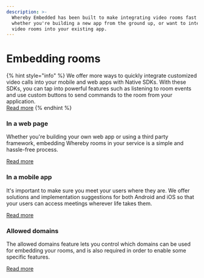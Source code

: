 ```yaml
---
description: >-
  Whereby Embedded has been built to make integrating video rooms fast and easy,
  whether you're building a new app from the ground up, or want to integrate
  video rooms into your existing app.
---
```


# Embedding rooms

{% hint style="info" %}
We offer more ways to quickly integrate customized video calls into your mobile and web apps with Native SDKs. With these SDKs, you can tap into powerful features such as listening to room events and use custom buttons to send commands to the room from your application.\
[Read more](../whereby-embedded-sdk-beta.md)
{% endhint %}

### In a web page

Whether you're building your own web app or using a third party framework, embedding Whereby rooms in your service is a simple and hassle-free process.

[Read more](in-a-web-page/)

### In a mobile app

It's important to make sure you meet your users where they are. We offer solutions and implementation suggestions for both Android and iOS so that your users can access meetings wherever life takes them.

[Read more](in-a-mobile-app/)

### Allowed domains

The allowed domains feature lets you control which domains can be used for embedding your rooms, and is also required in order to enable some specific features.

[Read more](allowed-domains.md)
